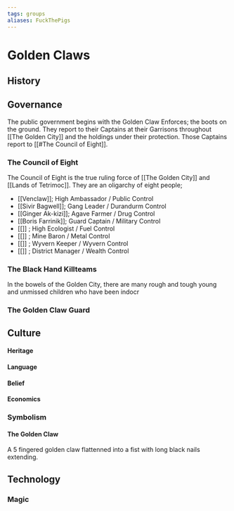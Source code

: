 ```yaml
---
tags: groups
aliases: FuckThePigs
---
```


# Golden Claws
## History
## Governance
The public government begins with the Golden Claw Enforces; the boots on the ground. They report to their Captains at their Garrisons throughout [[The Golden City]] and the holdings under their protection. Those Captains report to [[#The Council of Eight]]. 

### The Council of Eight
The Council of Eight is the true ruling force of [[The Golden City]] and [[Lands of Tetrimoc]]. They are an oligarchy of eight people;
- [[Venclaw]]; High Ambassador / Public Control
- [[Sivir Bagwell]]; Gang Leader / Durandurm Control
- [[Ginger Ak-kizi]]; Agave Farmer / Drug Control
- [[Boris Farrinik]]; Guard Captain / Military Control
- [[]] ; High Ecologist / Fuel Control
- [[]] ; Mine Baron / Metal Control
- [[]] ; Wyvern Keeper / Wyvern Control
- [[]] ; District Manager / Wealth Control

### The Black Hand Killteams
In the bowels of the Golden City, there are many rough and tough young and unmissed children who have been indocr
### The Golden Claw Guard
## Culture
#### Heritage
#### Language
#### Belief
#### Economics
### Symbolism
#### The Golden Claw
A 5 fingered golden claw flattenned into a fist with long black nails extending.
## Technology
### Magic